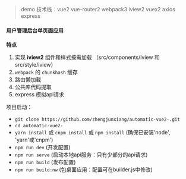 > demo 技术栈：vue2 vue-router2 webpack3 iview2 vuex2 axios express

#### 用户管理后台单页面应用

**特点**
1. 实现 **iview2** 组件和样式按需加载 （src/components/iview 和 src/style/iview）
2. `webpack` 的 `chunkhash` 缓存
3. 路由懒加载
4. 公共库代码提取
5. express 模拟api请求

项目启动：
- `git clone https://github.com/zhengjunxiang/automatic-vue2-.git`
- `cd automatic-vue2-`
- `yarn install` 或 `cnpm install` 或 `npm install` (确保已安装'node', 'yarn'或'cnpm')
- `npm run dev` (开发配置)
- `npm run serve` (启动本地api服务：只有少部分的api请求)
- `npm run build` (发布配置)
- `npm run build:nw` (包桌面应用：配置可在builder.js中修改)
